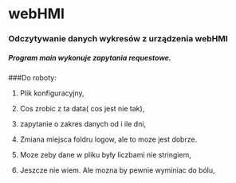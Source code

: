 # webHMI
### Odczytywanie danych wykresów z urządzenia webHMI
##### Program main wykonuje zapytania requestowe.
###Do roboty:
1. Plik konfiguracyjny,

2. Cos zrobic z ta data( cos jest nie tak),

2. zapytanie o zakres danych od i ile dni,

3. Zmiana miejsca foldru logow, ale to moze jest dobrze.

4. Moze zeby dane w pliku były liczbami nie stringiem,

5. Jeszcze nie wiem. Ale mozna by pewnie wyminiac do bólu,


